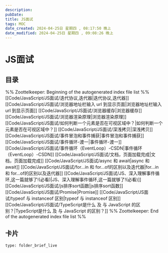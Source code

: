 ```yaml
---
description: 
pubDate:
title: JS面试
tags: MOC
date_created: 2024-04-25日 星期四 , 08:17:50 晚上
date_modified: 2024-04-25日 星期四 , 09:08:26 晚上
---
```

# JS面试

## 目录



%% Zoottelkeeper: Beginning of the autogenerated index file list  %%
 [[Code/JavaScript/JS面试/迭代协议,迭代器|迭代协议,迭代器]]
 [[Code/JavaScript/JS面试/浏览器地址栏输入 url 到显示页面|浏览器地址栏输入 url 到显示页面]]
 [[Code/JavaScript/JS面试/浏览器缓存|浏览器缓存]]
 [[Code/JavaScript/JS面试/浏览器渲染原理|浏览器渲染原理]]
 [[Code/JavaScript/JS面试/如何判断一个元素是否在可视区域中？|如何判断一个元素是否在可视区域中？]]
 [[Code/JavaScript/JS面试/深浅拷贝|深浅拷贝]]
 [[Code/JavaScript/JS面试/事件冒泡和事件捕获|事件冒泡和事件捕获]]
 [[Code/JavaScript/JS面试/事件循环-渡一|事件循环-渡一]]
 [[Code/JavaScript/JS面试/事件循环（EventLoop）-CSDN|事件循环（EventLoop）-CSDN]]
 [[Code/JavaScript/JS面试/文档，页面加载完成|文档，页面加载完成]]
 [[Code/JavaScript/JS面试/async 和 await|async 和 await]]
 [[Code/JavaScript/JS面试/for...in 和 for...of的区别以及迭代器|for...in 和 for...of的区别以及迭代器]]
 [[Code/JavaScript/JS面试/JS、深入理解事件循环,这一篇就够了!(必看)|JS、深入理解事件循环,这一篇就够了!(必看)]]
 [[Code/JavaScript/JS面试/js排序sort函数|js排序sort函数]]
 [[Code/JavaScript/JS面试/Promise|Promise]]
 [[Code/JavaScript/JS面试/typeof 与 instanceof 区别|typeof 与 instanceof 区别]]
 [[Code/JavaScript/JS面试/TypeScript是什么 及 与 JavaScript 的区别？|TypeScript是什么 及 与 JavaScript 的区别？]]
%% Zoottelkeeper: End of the autogenerated index file list  %%












## 卡片

```ccard
type: folder_brief_live
```



















